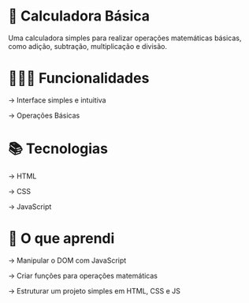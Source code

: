# 🧮 Calculadora Básica
Uma calculadora simples para realizar operações matemáticas básicas, como adição, subtração, multiplicação e divisão.

# 👨🏾‍💻 Funcionalidades
 -> Interface simples e intuitiva
 
 -> Operações Básicas
# 📚 Tecnologias
 -> HTML

 -> CSS
 
 -> JavaScript
# 🚀 O que aprendi
 -> Manipular o DOM com JavaScript
 
 -> Criar funções para operações matemáticas

 -> Estruturar um projeto simples em HTML, CSS e JS
